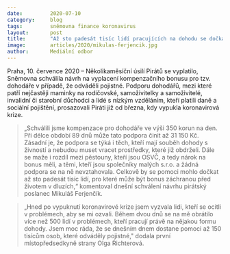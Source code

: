 ```yaml
---
date:         2020-07-10
category:     blog
tags:         sněmovna finance koronavirus
layout:       post
title:        "Až sto padesát tisíc lidí pracujících na dohodu se dočká pomoci. Sněmovnou prošel kompenzační bonus"
image:        articles/2020/mikulas-ferjencik.jpg
author:       Mediální odbor
---   
```


 



Praha, 10. července 2020 – Několikaměsíční úsilí Pirátů se vyplatilo, Sněmovna schválila návrh na vyplacení kompenzačního bonusu pro tzv. dohodáře v případě, že odváděli pojistné. Podporu dohodářů, mezi které patří nejčastěji maminky na rodičovské, samoživitelky a samoživitelé, invalidní či starobní důchodci a lidé s nízkým vzděláním, kteří platili daně a sociální pojištění, prosazovali Piráti již od března, kdy vypukla koronavirová krize. 

> „Schválili jsme kompenzace pro dohodáře ve výši 350 korun na den. Při délce období 89 dnů může tato podpora činit až 31 150 Kč. Zásadní je, že podpora se týká i těch, kteří mají souběh dohody s živností a nebudou muset vracet prostředky, které již obdrželi. Dále se maže i rozdíl mezi pěstouny, kteří jsou OSVČ, a tedy nárok na bonus měli, a těmi, kteří jsou společníky malých s.r.o. a žádná podpora se na ně nevztahovala. Celkově by se pomoci mohlo dočkat až sto padesát tisíc lidí, pro které může být bonus záchranou před životem v dluzích,“ komentoval dnešní schválení návrhu pirátský poslanec Mikuláš Ferjenčík.

> „Hned po vypuknutí koronavirové krize jsem vyzvala lidi, kteří se ocitli v problémech, aby se mi ozvali. Během dvou dnů se na mě obrátilo více než 500 lidí v problémech, kteří pracují právě na nějakou formu dohody. Jsem moc ráda, že se dnešním dnem dostane pomoci až 150 tisícům osob, které odváděly pojistné," dodala první místopředsedkyně strany Olga Richterová. 
